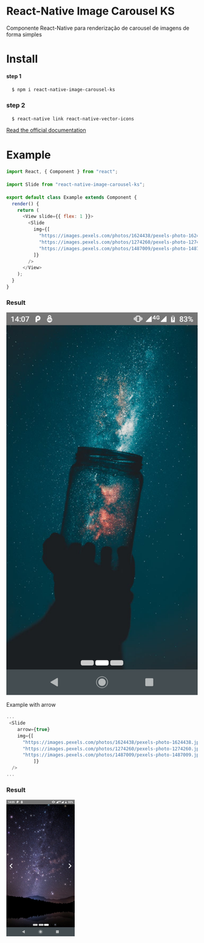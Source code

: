 # React-Native Image Carousel KS

Componente React-Native para renderização de carousel de imagens de forma simples

# Install

#### step 1

```sh
  $ npm i react-native-image-carousel-ks
```

### step 2

```sh
  $ react-native link react-native-vector-icons
```

[Read the official documentation](https://github.com/oblador/react-native-vector-icons)

# Example

```js
import React, { Component } from "react";

import Slide from "react-native-image-carousel-ks";

export default class Example extends Component {
  render() {
    return (
      <View slide={{ flex: 1 }}>
        <Slide
          img={[
            "https://images.pexels.com/photos/1624438/pexels-photo-1624438.jpeg?auto=compress&cs=tinysrgb&dpr=2&h=650&w=940",
            "https://images.pexels.com/photos/1274260/pexels-photo-1274260.jpeg?auto=compress&cs=tinysrgb&dpr=2&h=650&w=940",
            "https://images.pexels.com/photos/1487009/pexels-photo-1487009.jpeg?auto=compress&cs=tinysrgb&dpr=2&h=650&w=940"
          ]}
        />
      </View>
    );
  }
}
```

### Result

![alt text](./example/image/one.png "Logo Title Text 1")

Example with arrow

```js
...
 <Slide
    arrow={true}
    img={[
      "https://images.pexels.com/photos/1624438/pexels-photo-1624438.jpeg?auto=compress&cs=tinysrgb&dpr=2&h=650&w=940",
      "https://images.pexels.com/photos/1274260/pexels-photo-1274260.jpeg?auto=compress&cs=tinysrgb&dpr=2&h=650&w=940",
      "https://images.pexels.com/photos/1487009/pexels-photo-1487009.jpeg?auto=compress&cs=tinysrgb&dpr=2&h=650&w=940"
          ]}
  />
...
```
### Result
![alt text](./example/image/two.png "Logo Title Text 1")
